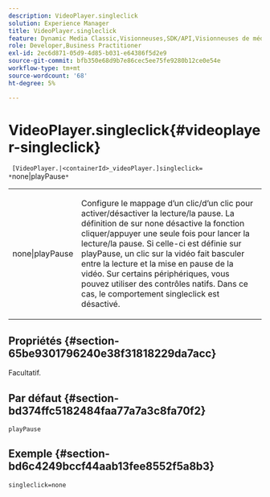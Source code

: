 ```yaml
---
description: VideoPlayer.singleclick
solution: Experience Manager
title: VideoPlayer.singleclick
feature: Dynamic Media Classic,Visionneuses,SDK/API,Visionneuses de médias mixtes
role: Developer,Business Practitioner
exl-id: 2ec6d871-05d9-4d85-b031-e64386f5d2e9
source-git-commit: bfb350e68d9b7e86cec5ee75fe9280b12ce0e54e
workflow-type: tm+mt
source-wordcount: '68'
ht-degree: 5%

---
```


# VideoPlayer.singleclick{#videoplayer-singleclick}

` [VideoPlayer.|<containerId>_videoPlayer.]singleclick= *`none|playPause`*`

<table id="table_53A26E1617CB411B9586203CB9AA1AB2"> 
 <tbody> 
  <tr> 
   <td colname="col1"> <p> <span class="codeph"> <span class="varname"> none|playPause</span> </span> </p> </td> 
   <td colname="col2"> <p> Configure le mappage d’un clic/d’un clic pour activer/désactiver la lecture/la pause. La définition de sur <span class="codeph"> none</span> désactive la fonction cliquer/appuyer une seule fois pour lancer la lecture/la pause. Si celle-ci est définie sur <span class="codeph"> playPause</span>, un clic sur la vidéo fait basculer entre la lecture et la mise en pause de la vidéo. Sur certains périphériques, vous pouvez utiliser des contrôles natifs. Dans ce cas, le comportement <span class="codeph"> singleclick</span> est désactivé. </p> </td> 
  </tr> 
 </tbody> 
</table>

## Propriétés {#section-65be9301796240e38f31818229da7acc}

Facultatif.

## Par défaut {#section-bd374ffc5182484faa77a7a3c8fa70f2}

`playPause`

## Exemple {#section-bd6c4249bccf44aab13fee8552f5a8b3}

`singleclick=none`
